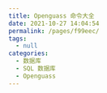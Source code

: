 ```yaml
---
title: Openguass 命令大全
date: 2021-10-27 14:04:54
permalink: /pages/f99eec/
tags: 
  - null
categories: 
  - 数据库
  - SQL 数据库
  - Openguass
---
```

